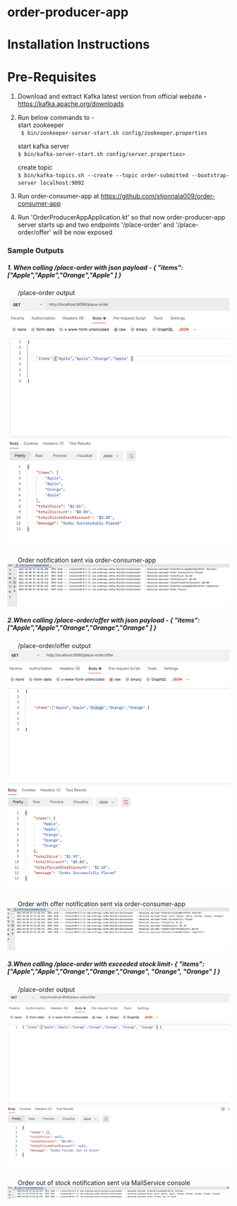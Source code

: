 # order-producer-app

# Installation Instructions

# Pre-Requisites

1. Download and extract Kafka latest version from official website - https://kafka.apache.org/downloads
2. Run below commands to - <br/>
   start zookeeper<br/>
  ` $ bin/zookeeper-server-start.sh config/zookeeper.properties` <br/>
   
   start kafka server<br/>
   `$ bin/kafka-server-start.sh config/server.properties>` <br/>
   
   create topic<br/>
   `$ bin/kafka-topics.sh --create --topic order-submitted --bootstrap-server localhost:9092` <br/>
   
3. Run order-consumer-app at https://github.com/stjonnala009/order-consumer-app <br/>

4. Run 'OrderProducerAppApplication.kt' so that now order-producer-app server starts up and two endpoints '/place-order' and '/place-order/offer' will be now exposed  <br/>
      
      
      
      
   
  ### Sample Outputs
 ##### 1. When calling /place-order with json payload - { "items":["Apple","Apple","Orange","Apple" ] } <br/>
 &nbsp; &nbsp; &nbsp; /place-order output <br/>
          ![Alt text](src/main/resources/Outputs/1.png?raw=true "Optional Title") <br/>
 
 &nbsp; &nbsp; &nbsp; Order notification sent via order-consumer-app <br/>
          ![Alt text](src/main/resources/Outputs/2.png?raw=true "Optional Title") <br/>

 ##### 2.When calling /place-order/offer with json payload - { "items":["Apple","Apple","Orange","Orange","Orange" ] } <br/>
 &nbsp; &nbsp; &nbsp; /place-order/offer output <br/>
          ![Alt text](src/main/resources/Outputs/3.png?raw=true "Optional Title") <br/>

&nbsp; &nbsp; &nbsp; Order with offer notification sent via order-consumer-app <br/>
          ![Alt text](src/main/resources/Outputs/4.png?raw=true "Optional Title") <br/>

 ##### 3.When calling /place-order with exceeded stock limit- { "items":["Apple","Apple","Orange","Orange","Orange", "Orange", "Orange" ] } <br/>
&nbsp; &nbsp; &nbsp; /place-order output <br/>
         ![Alt text](src/main/resources/Outputs/5.png?raw=true "Optional Title") <br/>

&nbsp; &nbsp; &nbsp; Order out of stock notification sent via MailService console <br/>
        ![Alt text](src/main/resources/Outputs/6.png?raw=true "Optional Title") <br/>
